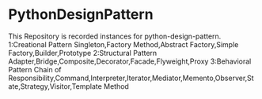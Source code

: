 # PythonDesignPattern
This Repository is recorded instances for python-design-pattern.
1:Creational Pattern
Singleton,Factory Method,Abstract Factory,Simple Factory,Builder,Prototype
2:Structural Pattern
Adapter,Bridge,Composite,Decorator,Facade,Flyweight,Proxy
3:Behavioral Pattern
Chain of Responsibility,Command,Interpreter,Iterator,Mediator,Memento,Observer,State,Strategy,Visitor,Template Method
